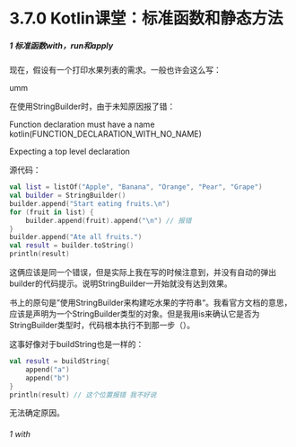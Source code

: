 # 3.7.0 Kotlin课堂：标准函数和静态方法

##### 1 标准函数with，run和apply

现在，假设有一个打印水果列表的需求。一般也许会这么写：

umm

在使用StringBuilder时，由于未知原因报了错：

Function declaration must have a name kotlin(FUNCTION_DECLARATION_WITH_NO_NAME)

Expecting a top level declaration

源代码：

```kotlin
val list = listOf("Apple", "Banana", "Orange", "Pear", "Grape")
val builder = StringBuilder()
builder.append("Start eating fruits.\n")
for (fruit in list) {
    builder.append(fruit).append("\n") // 报错
}
builder.append("Ate all fruits.")
val result = builder.toString()
println(result)
```

这俩应该是同一个错误，但是实际上我在写的时候注意到，并没有自动的弹出builder的代码提示。说明StringBuilder一开始就没有达到效果。

书上的原句是”使用StringBuilder来构建吃水果的字符串“。我看官方文档的意思，应该是声明为一个StringBuilder类型的对象。但是我用is来确认它是否为StringBuilder类型时，代码根本执行不到那一步（）。

这事好像对于buildString也是一样的：

```kotlin
val result = buildString{
    append("a")
    append("b")
}
println(result) // 这个位置报错 我不好说
```

无法确定原因。

###### 1 with
